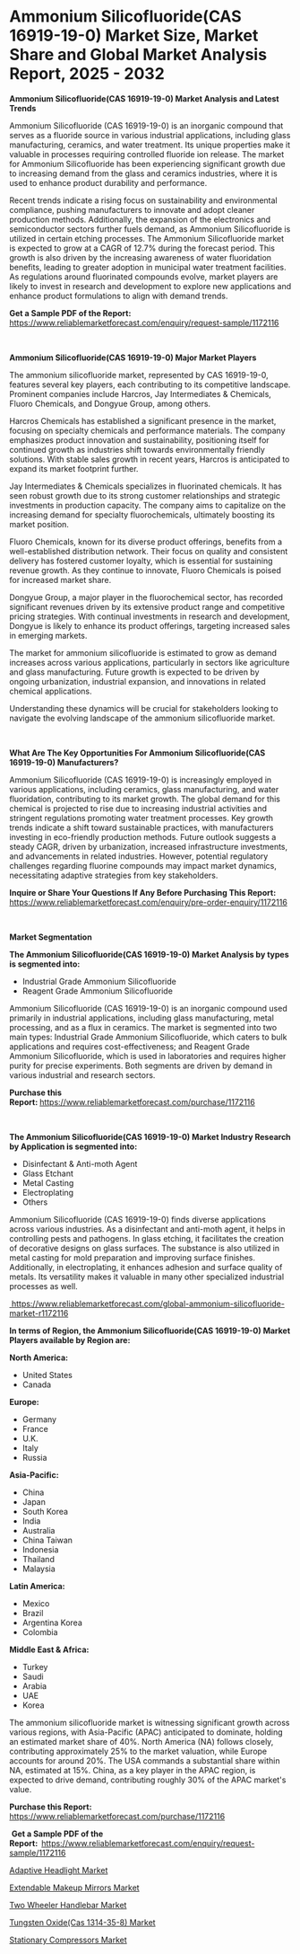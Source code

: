 <p><h1>Ammonium Silicofluoride(CAS 16919-19-0) Market Size, Market Share and Global Market Analysis Report, 2025 - 2032</h1></p><p><strong>Ammonium Silicofluoride(CAS 16919-19-0) Market Analysis and Latest Trends</strong></p>
<p><p>Ammonium Silicofluoride (CAS 16919-19-0) is an inorganic compound that serves as a fluoride source in various industrial applications, including glass manufacturing, ceramics, and water treatment. Its unique properties make it valuable in processes requiring controlled fluoride ion release. The market for Ammonium Silicofluoride has been experiencing significant growth due to increasing demand from the glass and ceramics industries, where it is used to enhance product durability and performance.</p><p>Recent trends indicate a rising focus on sustainability and environmental compliance, pushing manufacturers to innovate and adopt cleaner production methods. Additionally, the expansion of the electronics and semiconductor sectors further fuels demand, as Ammonium Silicofluoride is utilized in certain etching processes. The Ammonium Silicofluoride market is expected to grow at a CAGR of 12.7% during the forecast period. This growth is also driven by the increasing awareness of water fluoridation benefits, leading to greater adoption in municipal water treatment facilities. As regulations around fluorinated compounds evolve, market players are likely to invest in research and development to explore new applications and enhance product formulations to align with demand trends.</p></p>
<p><strong>Get a Sample PDF of the Report:&nbsp;</strong> <a href="https://www.reliablemarketforecast.com/enquiry/request-sample/1172116?utm_campaign=2219&utm_medium=2&utm_source=Github&utm_content=ia&utm_term=02022025&utm_id=ammonium-silicofluoridecas-16919-19-0">https://www.reliablemarketforecast.com/enquiry/request-sample/1172116</a></p>
<p>&nbsp;</p>
<p><strong>Ammonium Silicofluoride(CAS 16919-19-0) Major Market Players</strong></p>
<p><p>The ammonium silicofluoride market, represented by CAS 16919-19-0, features several key players, each contributing to its competitive landscape. Prominent companies include Harcros, Jay Intermediates & Chemicals, Fluoro Chemicals, and Dongyue Group, among others.</p><p>Harcros Chemicals has established a significant presence in the market, focusing on specialty chemicals and performance materials. The company emphasizes product innovation and sustainability, positioning itself for continued growth as industries shift towards environmentally friendly solutions. With stable sales growth in recent years, Harcros is anticipated to expand its market footprint further.</p><p>Jay Intermediates & Chemicals specializes in fluorinated chemicals. It has seen robust growth due to its strong customer relationships and strategic investments in production capacity. The company aims to capitalize on the increasing demand for specialty fluorochemicals, ultimately boosting its market position.</p><p>Fluoro Chemicals, known for its diverse product offerings, benefits from a well-established distribution network. Their focus on quality and consistent delivery has fostered customer loyalty, which is essential for sustaining revenue growth. As they continue to innovate, Fluoro Chemicals is poised for increased market share.</p><p>Dongyue Group, a major player in the fluorochemical sector, has recorded significant revenues driven by its extensive product range and competitive pricing strategies. With continual investments in research and development, Dongyue is likely to enhance its product offerings, targeting increased sales in emerging markets.</p><p>The market for ammonium silicofluoride is estimated to grow as demand increases across various applications, particularly in sectors like agriculture and glass manufacturing. Future growth is expected to be driven by ongoing urbanization, industrial expansion, and innovations in related chemical applications. </p><p>Understanding these dynamics will be crucial for stakeholders looking to navigate the evolving landscape of the ammonium silicofluoride market.</p></p>
<p>&nbsp;</p>
<p><strong>What Are The Key Opportunities For Ammonium Silicofluoride(CAS 16919-19-0) Manufacturers?</strong></p>
<p><p>Ammonium Silicofluoride (CAS 16919-19-0) is increasingly employed in various applications, including ceramics, glass manufacturing, and water fluoridation, contributing to its market growth. The global demand for this chemical is projected to rise due to increasing industrial activities and stringent regulations promoting water treatment processes. Key growth trends indicate a shift toward sustainable practices, with manufacturers investing in eco-friendly production methods. Future outlook suggests a steady CAGR, driven by urbanization, increased infrastructure investments, and advancements in related industries. However, potential regulatory challenges regarding fluorine compounds may impact market dynamics, necessitating adaptive strategies from key stakeholders.</p></p>
<p><strong>Inquire or Share Your Questions If Any Before Purchasing This Report:</strong> <a href="https://www.reliablemarketforecast.com/enquiry/pre-order-enquiry/1172116?utm_campaign=2219&utm_medium=2&utm_source=Github&utm_content=ia&utm_term=02022025&utm_id=ammonium-silicofluoridecas-16919-19-0">https://www.reliablemarketforecast.com/enquiry/pre-order-enquiry/1172116</a></p>
<p>&nbsp;</p>
<p><strong>Market Segmentation</strong></p>
<p><strong>The Ammonium Silicofluoride(CAS 16919-19-0) Market Analysis by types is segmented into:</strong></p>
<p><ul><li>Industrial Grade Ammonium Silicofluoride</li><li>Reagent Grade Ammonium Silicofluoride</li></ul></p>
<p><p>Ammonium Silicofluoride (CAS 16919-19-0) is an inorganic compound used primarily in industrial applications, including glass manufacturing, metal processing, and as a flux in ceramics. The market is segmented into two main types: Industrial Grade Ammonium Silicofluoride, which caters to bulk applications and requires cost-effectiveness; and Reagent Grade Ammonium Silicofluoride, which is used in laboratories and requires higher purity for precise experiments. Both segments are driven by demand in various industrial and research sectors.</p></p>
<p><strong>Purchase this Report:&nbsp;</strong><a href="https://www.reliablemarketforecast.com/purchase/1172116?utm_campaign=2219&utm_medium=2&utm_source=Github&utm_content=ia&utm_term=02022025&utm_id=ammonium-silicofluoridecas-16919-19-0">https://www.reliablemarketforecast.com/purchase/1172116</a></p>
<p>&nbsp;</p>
<p><strong>The Ammonium Silicofluoride(CAS 16919-19-0) Market Industry Research by Application is segmented into:</strong></p>
<p><ul><li>Disinfectant & Anti-moth Agent</li><li>Glass Etchant</li><li>Metal Casting</li><li>Electroplating</li><li>Others</li></ul></p>
<p><p>Ammonium Silicofluoride (CAS 16919-19-0) finds diverse applications across various industries. As a disinfectant and anti-moth agent, it helps in controlling pests and pathogens. In glass etching, it facilitates the creation of decorative designs on glass surfaces. The substance is also utilized in metal casting for mold preparation and improving surface finishes. Additionally, in electroplating, it enhances adhesion and surface quality of metals. Its versatility makes it valuable in many other specialized industrial processes as well.</p></p>
<p><a href="https://www.reliablemarketforecast.com/global-ammonium-silicofluoride-market-r1172116?utm_campaign=2219&utm_medium=2&utm_source=Github&utm_content=ia&utm_term=02022025&utm_id=ammonium-silicofluoridecas-16919-19-0">&nbsp;https://www.reliablemarketforecast.com/global-ammonium-silicofluoride-market-r1172116</a></p>
<p><strong>In terms of Region, the Ammonium Silicofluoride(CAS 16919-19-0) Market Players available by Region are:</strong></p>
<p>
    <p> <strong> North America: </strong>
        <ul>
            <li>United States</li>
            <li>Canada</li>
        </ul>
        </p> 
    <p> <strong> Europe: </strong>
        <ul>
            <li>Germany</li>
            <li>France</li>
            <li>U.K.</li>
            <li>Italy</li>
            <li>Russia</li>
        </ul>
        </p> 
    <p> <strong> Asia-Pacific: </strong>
        <ul>
            <li>China</li>
            <li>Japan</li>
            <li>South Korea</li>
            <li>India</li>
            <li>Australia</li>
            <li>China Taiwan</li>
            <li>Indonesia</li>
            <li>Thailand</li>
            <li>Malaysia</li>
        </ul>
        </p> 
    <p> <strong> Latin America: </strong>
        <ul>
            <li>Mexico</li>
            <li>Brazil</li>
            <li>Argentina Korea</li>
            <li>Colombia</li>
        </ul>
        </p> 
    <p> <strong> Middle East & Africa: </strong>
        <ul>
            <li>Turkey</li>
            <li>Saudi</li>
            <li>Arabia</li>
            <li>UAE</li>
            <li>Korea</li>
        </ul>
    </p>
    </p>
<p><p>The ammonium silicofluoride market is witnessing significant growth across various regions, with Asia-Pacific (APAC) anticipated to dominate, holding an estimated market share of 40%. North America (NA) follows closely, contributing approximately 25% to the market valuation, while Europe accounts for around 20%. The USA commands a substantial share within NA, estimated at 15%. China, as a key player in the APAC region, is expected to drive demand, contributing roughly 30% of the APAC market's value.</p></p>
<p><strong>Purchase this Report: </strong><a href="https://www.reliablemarketforecast.com/purchase/1172116?utm_campaign=2219&utm_medium=2&utm_source=Github&utm_content=ia&utm_term=02022025&utm_id=ammonium-silicofluoridecas-16919-19-0">https://www.reliablemarketforecast.com/purchase/1172116</a></p>
<p>&nbsp;<strong>Get a Sample PDF of the Report:&nbsp;&nbsp;</strong><a href="https://www.reliablemarketforecast.com/enquiry/request-sample/1172116?utm_campaign=2219&utm_medium=2&utm_source=Github&utm_content=ia&utm_term=02022025&utm_id=ammonium-silicofluoridecas-16919-19-0">https://www.reliablemarketforecast.com/enquiry/request-sample/1172116</a></p>
<p><strong></strong></p>
<p><p><a href="https://www.linkedin.com/pulse/adaptive-headlight-market-analysis-new-trends-size-growth-wlf5f?utm_campaign=2219&utm_medium=2&utm_source=Github&utm_content=ia&utm_term=02022025&utm_id=ammonium-silicofluoridecas-16919-19-0">Adaptive Headlight Market</a></p><p><a href="https://www.linkedin.com/pulse/regional-adaptations-global-extendable-makeup-mirrors-market-fhpmf?utm_campaign=2219&utm_medium=2&utm_source=Github&utm_content=ia&utm_term=02022025&utm_id=ammonium-silicofluoridecas-16919-19-0">Extendable Makeup Mirrors Market</a></p><p><a href="https://www.linkedin.com/pulse/comprehending-rapid-growth-global-two-wheeler-handlebar-xcumf?utm_campaign=2219&utm_medium=2&utm_source=Github&utm_content=ia&utm_term=02022025&utm_id=ammonium-silicofluoridecas-16919-19-0">Two Wheeler Handlebar Market</a></p><p><a href="https://github.com/suleimannichelle7/Market-Research-Report-List-1/blob/main/tungsten-oxidecas-1314-35-8-market.md?utm_campaign=2219&utm_medium=2&utm_source=Github&utm_content=ia&utm_term=02022025&utm_id=ammonium-silicofluoridecas-16919-19-0">Tungsten Oxide(Cas 1314-35-8) Market</a></p><p><a href="https://www.linkedin.com/pulse/stationary-compressors-market-matrix-applications-types-cagr-m332f?utm_campaign=2219&utm_medium=2&utm_source=Github&utm_content=ia&utm_term=02022025&utm_id=ammonium-silicofluoridecas-16919-19-0">Stationary Compressors Market</a></p></p>